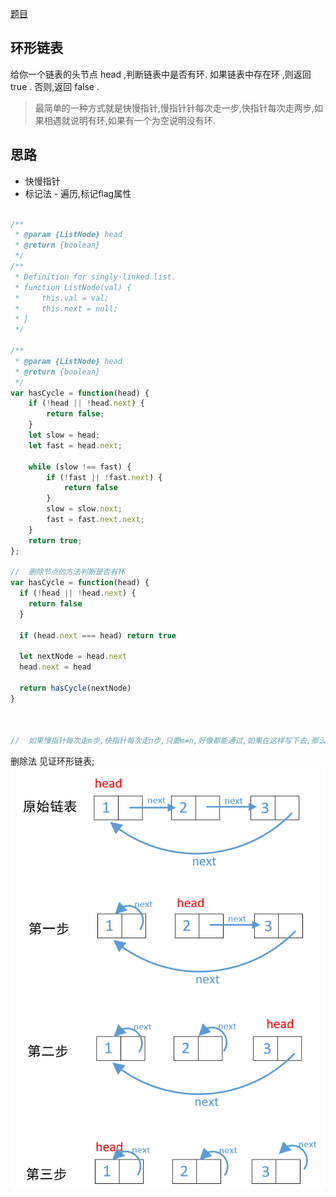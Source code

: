 
[题目](https://leetcode.cn/leetbook/read/linked-list/jbex5/)

## 环形链表

给你一个链表的头节点 head ,判断链表中是否有环. 
如果链表中存在环 ,则返回 true .  否则,返回 false . 

> 最简单的一种方式就是快慢指针,慢指针针每次走一步,快指针每次走两步,如果相遇就说明有环,如果有一个为空说明没有环. 


## 思路
- 快慢指针
- 标记法 - 遍历,标记flag属性

```js

/**
 * @param {ListNode} head
 * @return {boolean}
 */
/**
 * Definition for singly-linked list.
 * function ListNode(val) {
 *     this.val = val;
 *     this.next = null;
 * }
 */

/**
 * @param {ListNode} head
 * @return {boolean}
 */
var hasCycle = function(head) {
    if (!head || !head.next) {
        return false;
    }
    let slow = head;
    let fast = head.next;

    while (slow !== fast) {
        if (!fast || !fast.next) {
            return false
        }
        slow = slow.next;
        fast = fast.next.next;
    }
    return true;
};

//  删除节点的方法判断是否有环
var hasCycle = function(head) {
  if (!head || !head.next) {
    return false
  }

  if (head.next === head) return true

  let nextNode = head.next
  head.next = head

  return hasCycle(nextNode)
}



//  如果慢指针每次走m步,快指针每次走n步,只要m≠n,好像都能通过,如果在这样写下去,那么答案就无穷多了
```
删除法 见证环形链表; 
![Alt text](../../images/删除法见证环形链表.png)

